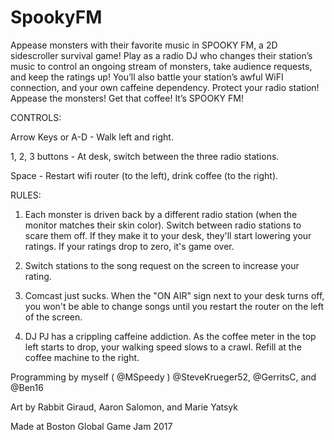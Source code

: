 # SpookyFM


Appease monsters with their favorite music in SPOOKY FM, a 2D sidescroller survival game! Play as a radio DJ who changes their station’s music to control an ongoing stream of monsters, take audience requests, and keep the ratings up! You’ll also battle your station’s awful WiFI connection, and your own caffeine dependency. Protect your radio station! Appease the monsters! Get that coffee! It’s SPOOKY FM! 


CONTROLS: 

Arrow Keys or A-D - Walk left and right. 

1, 2, 3 buttons - At desk, switch between the three radio stations. 

Space - Restart wifi router (to the left), drink coffee (to the right). 


RULES: 

1. Each monster is driven back by a different radio station (when the monitor matches their skin color). Switch between radio stations to scare them off. If they make it to your desk, they'll start lowering your ratings. If your ratings drop to zero, it's game over. 

2. Switch stations to the song request on the screen to increase your rating. 

3. Comcast just sucks. When the "ON AIR" sign next to your desk turns off, you won't be able to change songs until you restart the router on the left of the screen. 

4. DJ PJ has a crippling caffeine addiction. As the coffee meter in the top left starts to drop, your walking speed slows to a crawl. Refill at the coffee machine to the right.


Programming by myself ( @MSpeedy ) @SteveKrueger52, @GerritsC, and @Ben16

Art by Rabbit Giraud, Aaron Salomon, and Marie Yatsyk

Made at Boston Global Game Jam 2017

